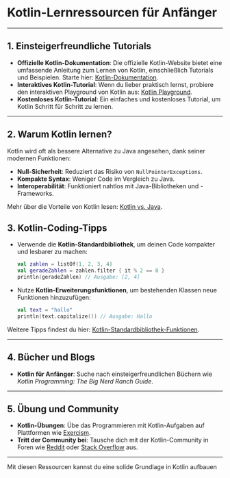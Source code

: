 

# Kotlin-Lernressourcen für Anfänger

---

## 1. **Einsteigerfreundliche Tutorials**
- **Offizielle Kotlin-Dokumentation**: Die offizielle Kotlin-Website bietet eine umfassende Anleitung zum Lernen von Kotlin, einschließlich Tutorials und Beispielen. Starte hier: [Kotlin-Dokumentation](https://kotlinlang.org/docs/home.html).
- **Interaktives Kotlin-Tutorial**: Wenn du lieber praktisch lernst, probiere den interaktiven Playground von Kotlin aus: [Kotlin Playground](https://play.kotlinlang.org/).
- **Kostenloses Kotlin-Tutorial**: Ein einfaches und kostenloses Tutorial, um Kotlin Schritt für Schritt zu lernen.

---

## 2. **Warum Kotlin lernen?**
Kotlin wird oft als bessere Alternative zu Java angesehen, dank seiner modernen Funktionen:
- **Null-Sicherheit**: Reduziert das Risiko von `NullPointerExceptions`.
- **Kompakte Syntax**: Weniger Code im Vergleich zu Java.
- **Interoperabilität**: Funktioniert nahtlos mit Java-Bibliotheken und -Frameworks.

Mehr über die Vorteile von Kotlin lesen: [Kotlin vs. Java](https://www.jetbrains.com/kotlin/features/).


## 3. **Kotlin-Coding-Tipps**
- Verwende die **Kotlin-Standardbibliothek**, um deinen Code kompakter und lesbarer zu machen:
  ```kotlin
  val zahlen = listOf(1, 2, 3, 4)
  val geradeZahlen = zahlen.filter { it % 2 == 0 }
  println(geradeZahlen) // Ausgabe: [2, 4]
  ```
- Nutze **Kotlin-Erweiterungsfunktionen**, um bestehenden Klassen neue Funktionen hinzuzufügen:
  ```kotlin
  val text = "hallo"
  println(text.capitalize()) // Ausgabe: Hallo
  ```

Weitere Tipps findest du hier: [Kotlin-Standardbibliothek-Funktionen](https://kotlinlang.org/api/latest/jvm/stdlib/).

---

## 4. **Bücher und Blogs**
- **Kotlin für Anfänger**: Suche nach einsteigerfreundlichen Büchern wie *Kotlin Programming: The Big Nerd Ranch Guide*.


---

## 5. **Übung und Community**
- **Kotlin-Übungen**: Übe das Programmieren mit Kotlin-Aufgaben auf Plattformen wie [Exercism](https://exercism.org/tracks/kotlin).
- **Tritt der Community bei**: Tausche dich mit der Kotlin-Community in Foren wie [Reddit](https://www.reddit.com/r/Kotlin/) oder [Stack Overflow](https://stackoverflow.com/questions/tagged/kotlin) aus.

---

Mit diesen Ressourcen kannst du eine solide Grundlage in Kotlin aufbauen